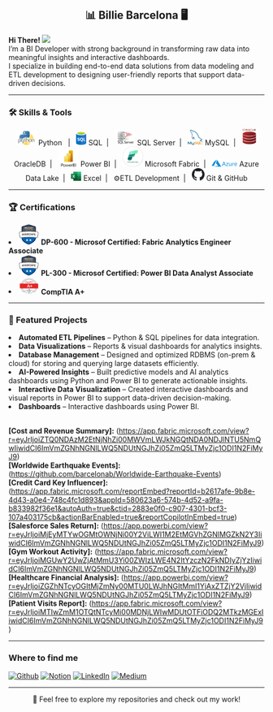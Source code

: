# <h2 align="center">📊 Billie Barcelona 🖥️</h2>

<p align="Left">
  <b>Hi There!</b> <img src="https://media.giphy.com/media/hvRJCLFzcasrR4ia7z/giphy.gif" width="25">
  <br>
  I’m a BI Developer with strong background in transforming raw data into meaningful insights and interactive dashboards.<br>
  I specialize in building end-to-end data solutions from data modeling and ETL development to designing user-friendly reports that support data-driven decisions.
</p>

---

<h3>🛠 Skills & Tools</h3>
<p align="center">
  <img src="Images/Python.jpg" width="40px"> Python &nbsp; | &nbsp;&nbsp;<img src="Images/SQL.png" width="20px"> SQL &nbsp;| &nbsp;&nbsp;<img src="Images/SQLServer.jpg" width="40px"> SQL Server &nbsp;| &nbsp;&nbsp;<img src="Images/MYSQL.png" width="30px"> MySQL &nbsp;| &nbsp;&nbsp;<img src="Images/Oracle.jpg" width="30px"> OracleDB &nbsp;| &nbsp;&nbsp;<img src="Images/Power BI.jpg" width="40px"> Power BI &nbsp;| &nbsp;&nbsp;<img src="Images/Fabric.png" width="40px"> Microsoft Fabric &nbsp;| &nbsp;&nbsp;<img src="Images/Azure.png" width="50px"> Azure Data Lake &nbsp;| &nbsp;&nbsp;<img src="Images/Excel.png" width="20px"> Excel &nbsp;| &nbsp;&nbsp;⚙️ETL Development &nbsp;| &nbsp;&nbsp;<img src="Images/Github.png" width="25px"> Git & GitHub
</p>

---

<h3>🏆 Certifications</h3>
  <li><img src="Images/License Logo.png" width="40px"> <b>DP-600 - Microsof Certified: Fabric Analytics Engineer Associate</b></li>
  <li><img src="Images/License Logo.png" width="40px">  <b>PL-300 - Microsof Certified: Power BI Data Analyst Associate</b></li>
  <li><img src="Images/A+.png" width="40px"> <b>CompTIA A+</b></li>
  
---

<h3>📂 Featured Projects</h3>
  <li><b>Automated ETL Pipelines</b> – Python & SQL pipelines for data integration.</li>
  <li><b>Data Visualizations</b> – Reports & visual dashboards for analytics insights.</li>
  <li><b>Database Management</b> – Designed and optimized RDBMS (on-prem & cloud) for storing and querying large datasets efficiently.</li>
  <li><b>AI-Powered Insights</b> – Built predictive models and AI analytics dashboards using Python and Power BI to generate actionable insights.</li>
  <li><b>Interactive Data Visualization</b> – Created interactive dashboards and visual reports in Power BI to support data-driven decision-making.</li>
  <li><b>Dashboards</b> – Interactive dashboards using Power BI.</li>&nbsp;&nbsp;&nbsp;

  <b>[Cost and Revenue Summary]:</b> (https://app.fabric.microsoft.com/view?r=eyJrIjoiZTQ0NDAzM2EtNjNhZi00MWVmLWJkNGQtNDA0NDJlNTU5NmQwIiwidCI6ImVmZGNhNGNlLWQ5NDUtNGJhZi05ZmQ5LTMyZjc1ODI1N2FiMyJ9)  
  <b>[Worldwide Earthquake Events]:</b> (https://github.com/barcelonab/Worldwide-Earthquake-Events)  
  <b>[Credit Card Key Influencer]:</b> (https://app.fabric.microsoft.com/reportEmbed?reportId=b2617afe-9b8e-4d43-a0e4-748c4fc1d893&appId=580623a6-574b-4d52-a9fa-b833982f36e1&autoAuth=true&ctid=2883e0f0-c907-4301-bcf3-107a403175cb&actionBarEnabled=true&reportCopilotInEmbed=true)  
  <b>[Salesforce Sales Return]:</b> (https://app.powerbi.com/view?r=eyJrIjoiMjEyMTYwOGMtOWNjNi00Y2ViLWI1M2EtMGVhZGNlMGZkN2Y3IiwidCI6ImVmZGNhNGNlLWQ5NDUtNGJhZi05ZmQ5LTMyZjc1ODI1N2FiMyJ9)  
  <b>[Gym Workout Activity]:</b> (https://app.fabric.microsoft.com/view?r=eyJrIjoiMGUwY2UwZjAtMmU3Yi00ZWIzLWE4N2ItYzczN2FkNDIyZjYzIiwidCI6ImVmZGNhNGNlLWQ5NDUtNGJhZi05ZmQ5LTMyZjc1ODI1N2FiMyJ9)  
  <b>[Healthcare Financial Analysis]:</b> (https://app.powerbi.com/view?r=eyJrIjoiZGZhNTcyOGItMjZmNy00MTU0LWJhNGItMmI1YjAxZTZjY2VjIiwidCI6ImVmZGNhNGNlLWQ5NDUtNGJhZi05ZmQ5LTMyZjc1ODI1N2FiMyJ9)  
  <b>[Patient Visits Report]:</b> (https://app.fabric.microsoft.com/view?r=eyJrIjoiMTIwZmM1OTQtNTcyMi00MDNjLWIwMDUtOTFiODQ2MTkzMGExIiwidCI6ImVmZGNhNGNlLWQ5NDUtNGJhZi05ZmQ5LTMyZjc1ODI1N2FiMyJ9)  
    
---
<h3>Where to find me</h3>
<p><a href="https://github.com/barcelonab" target="_blank"><img alt="Github" src="https://img.shields.io/badge/GitHub-%2312100E.svg?&style=for-the-badge&logo=Github&logoColor=white" /></a> <a href="https://www.notion.so/Billie-Barcelona-BI-Developer-IT-Administrator-2752a80f72ee80759ca5f107bb18f673?pvs=12"><img alt="Notion" src="https://img.shields.io/badge/Notion-%23000000.svg?&style=for-the-badge&logo=notion&logoColor=white" /></a> <a href="https://www.linkedin.com/in/billie-barcelona-48452134a" target="_blank"><img alt="LinkedIn" src="https://img.shields.io/badge/linkedin-%230077B5.svg?&style=for-the-badge&logo=linkedin&logoColor=white" /></a> <a href="https://medium.com/@th.guibert" target="_blank"><img alt="Medium" src="https://img.shields.io/badge/medium-%2312100E.svg?&style=for-the-badge&logo=medium&logoColor=white" /></a>
</p>

---

<p align="center">
  🚀 Feel free to explore my repositories and check out my work!
</p>
   </p>


